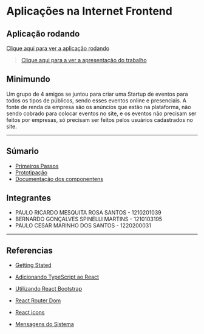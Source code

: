# Aplicações na Internet Frontend

## Aplicação rodando

[Clique aqui para ver a aplicação rodando](https://youtu.be/P4swkfj2D_8)

> [Clique aqui para a ver a apresentação do trabalho](https://www.canva.com/design/DAFwDR8Tg2E/_FZ9FWU5yZVTzcFVsuWIZg/edit?utm_content=DAFwDR8Tg2E&utm_campaign=designshare&utm_medium=link2&utm_source=sharebutton)

## Minimundo

Um grupo de 4 amigos se juntou para criar uma Startup de eventos para todos os tipos de públicos, sendo esses eventos online e presenciais. A fonte de renda da empresa são os anúncios que estão na plataforma, não sendo cobrado para colocar eventos no site, e os eventos não precisam ser feitos por empresas, só precisam ser feitos pelos usuários cadastrados no site.

---

## Súmario

- [Primeiros Passos](./primeros_passos.md)
- [Prototipação](./prototipacao.md)
- [Documentação dos componentens](./documentacao_dos_componentes.md)

## Integrantes

- PAULO RICARDO MESQUITA ROSA SANTOS - 1210201039
- BERNARDO GONÇALVES SPINELLI MARTINS - 1210103195
- PAULO CESAR MARINHO DOS SANTOS - 1220200031

---


## Referencias

- [Getting Stated](https://create-react-app.dev/docs/getting-started)


- [Adicionando TypeScript ao React](https://create-react-app.dev/docs/adding-typescript/)


- [Utilizando React Bootstrap](https://blog.betrybe.com/react/react-bootstrap/#:~:text=O%20recomendado%20para%20utilização%20dos,%27react-bootstrap%2FButton%27%3B)


- [React Router Dom](https://www.youtube.com/watch?v=7b42lVMdEjE)


- [React icons](https://react-icons.github.io/react-icons/icons?name=bs)

- [Mensagens do Sistema](https://www.youtube.com/watch?v=UihbmA0pTCE)



